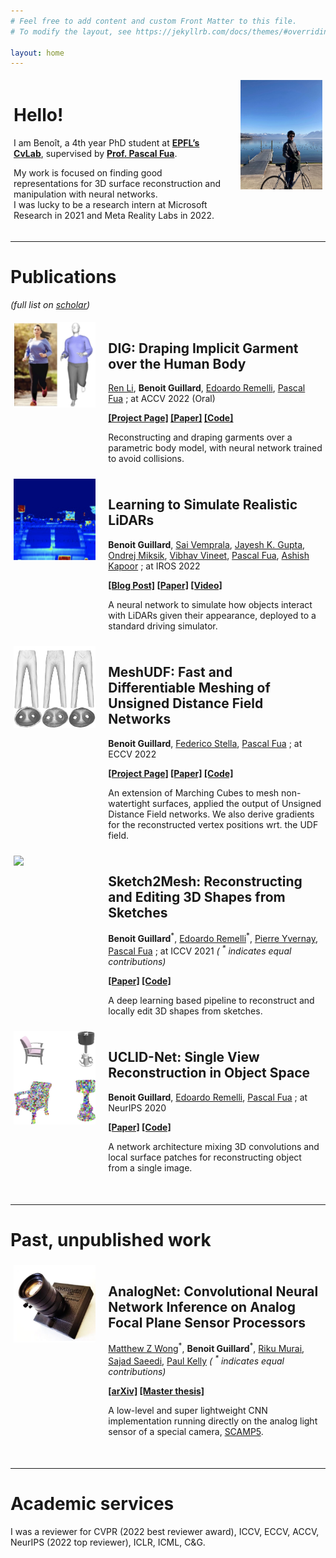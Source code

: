 ```yaml
---
# Feel free to add content and custom Front Matter to this file.
# To modify the layout, see https://jekyllrb.com/docs/themes/#overriding-theme-defaults

layout: home
---
```

<!-- -->
<style>
/* Split the screen in half */
.split {
    display: block;
    height: 100%;
    width: 50%;
  }
  
  /* Control the left side */
.left {
    float:left;
    margin:5px; 
}
  
/* Control the right side */
.right {
    float:right;
    margin:5px; 
}

.small {
	width: 26%; 
	/*width: 32%; */
}

.big {
	width: 68%;
}

</style>

<div>
    <div class="split right small">
        <div>
        <img id="pp" src="/assets/pp.jpg" />
        </div>
    </div>
    <div class="split left big">
    	<h1>Hello!</h1>
        <p>I am Benoît, a 4th year PhD student at <b><a href="http://cvlab.epfl.ch">EPFL’s CvLab</a></b>, supervised by <b><a href="https://people.epfl.ch/pascal.fua/bio?lang=en">Prof. Pascal Fua</a></b>.</p>
        <p>My work is focused on finding good representations for 3D surface reconstruction and manipulation with neural networks. 
        <br>I was lucky to be a research intern at Microsoft Research in 2021 and Meta Reality Labs in 2022.</p>
    </div>
</div>

<div style="clear: both;"> </div>

***

# Publications
*(full list on [scholar](https://scholar.google.com/citations?user=9c5ruhsAAAAJ&hl=en))*

<div>
    <div class="split left small">
        <div>
        <img id="pp" src="/assets/dig.jpg" />
        </div>
    </div>
    <div class="split right big">
    	<h2>DIG: Draping Implicit Garment over the Human Body</h2>
    	<p><a href="https://liren2515.github.io/page/">Ren Li</a>,
        <b>Benoit Guillard</b>, 
        <a href="https://scholar.google.com/citations?user=yz2P_aUAAAAJ&hl=en&oi=ao">Edoardo Remelli</a>,
        <a href="https://scholar.google.com/citations?user=kzFmAkYAAAAJ&hl=en&oi=ao">Pascal Fua</a> ; at ACCV 2022 (Oral)</p>
        <p><b>
            <a href="https://liren2515.github.io/page/dig/dig.html">[Project Page]</a>
        	<a href="https://arxiv.org/abs/2209.10845">[Paper]</a>
        	<a href="https://github.com/liren2515/DIG">[Code]</a>
        </b></p>
        <p>Reconstructing and draping garments over a parametric body model, with neural network trained to avoid collisions.</p>
    </div>
</div>

<div style="clear: both;"> </div>

<div>
    <div class="split left small">
        <div>
        <img id="pp" src="/assets/lidar.jpg" />
        </div>
    </div>
    <div class="split right big">
    	<h2>Learning to Simulate Realistic LiDARs</h2>
        <p><b>Benoit Guillard</b>, 
        <a href="https://scholar.google.com/citations?user=PnaHFhUAAAAJ&hl=en&oi=ao">Sai Vemprala</a>,
        <a href="https://scholar.google.com/citations?user=B3ywvIcAAAAJ&hl=en&oi=ao">Jayesh K. Gupta</a>,
        <a href="https://scholar.google.com/citations?user=Q5CBlNcAAAAJ&hl=en&oi=ao">Ondrej Miksik</a>,
        <a href="https://scholar.google.com/citations?user=E_UlAVQAAAAJ&hl=en&oi=ao">Vibhav Vineet</a>,
        <a href="https://scholar.google.com/citations?user=kzFmAkYAAAAJ&hl=en&oi=ao">Pascal Fua</a>,
        <a href="https://scholar.google.com/citations?user=4D1n8scAAAAJ&hl=en&oi=ao">Ashish Kapoor</a> ; at IROS 2022</p>
        <p><b>
        	<a href="https://www.microsoft.com/en-us/research/group/autonomous-systems-group-robotics/articles/data-driven-sensor-simulation-for-realistic-lidars/">[Blog Post]</a>
        	<a href="https://arxiv.org/abs/2209.10986">[Paper]</a>
        	<a href="https://youtu.be/Vd0UsiXEoFA">[Video]</a>
        </b></p>
        <p>A neural network to simulate how objects interact with LiDARs given their appearance, deployed to a standard driving simulator.</p>
    </div>
</div>

<div style="clear: both;"> </div>

<div>
    <div class="split left small">
        <div>
        <img id="pp" src="/assets/meshudf.jpg" />
        </div>
    </div>
    <div class="split right big">
    	<h2>MeshUDF: Fast and Differentiable Meshing of Unsigned Distance Field Networks</h2>
        <p><b>Benoit Guillard</b>, 
        <a href="https://scholar.google.com/citations?user=UxEI4sQAAAAJ&hl=en&oi=ao">Federico Stella</a>,
        <a href="https://scholar.google.com/citations?user=kzFmAkYAAAAJ&hl=en&oi=ao">Pascal Fua</a> ; at ECCV 2022</p>
        <p><b>
        	<a href="./meshudf/">[Project Page]</a>
        	<a href="https://arxiv.org/abs/2111.14549">[Paper]</a>
        	<a href="https://github.com/cvlab-epfl/MeshUDF">[Code]</a>
        </b></p>
        <p>An extension of Marching Cubes to mesh non-watertight surfaces, applied the output of Unsigned Distance Field networks. We also derive gradients for the reconstructed vertex positions wrt. the UDF field.</p>
    </div>
</div>

<div style="clear: both;"> </div>

<div>
    <div class="split left small">
        <div>
        <img id="pp" src="/assets/sketch2mesh.gif" />
        </div>
    </div>
    <div class="split right big">
    	<h2>Sketch2Mesh: Reconstructing and Editing 3D Shapes from Sketches</h2>
        <p><b>Benoit Guillard</b><sup>*</sup>, 
        <a href="https://scholar.google.com/citations?user=yz2P_aUAAAAJ&hl=en&oi=ao">Edoardo Remelli</a><sup>*</sup>,
        <a href="https://www.linkedin.com/in/pierre-yvernay-838a2016a/">Pierre Yvernay</a>,
        <a href="https://scholar.google.com/citations?user=kzFmAkYAAAAJ&hl=en&oi=ao">Pascal Fua</a> ; at ICCV 2021
      	<i>( <sup>*</sup> indicates equal contributions)</i></p>
        <p><b>
        	<a href="https://arxiv.org/abs/2104.00482">[Paper]</a>
        	<a href="https://github.com/cvlab-epfl/sketch2mesh">[Code]</a>
        </b></p>
        <p>A deep learning based pipeline to reconstruct and locally edit 3D shapes from sketches.</p>
    </div>
</div>

<div style="clear: both;"> </div>

<div>
    <div class="split left small">
        <div>
        <img id="pp" src="/assets/uclidnet.jpg" />
        </div>
    </div>
    <div class="split right big">
    	<h2>UCLID-Net: Single View Reconstruction in Object Space</h2>
        <p><b>Benoit Guillard</b>, 
        <a href="https://scholar.google.com/citations?user=yz2P_aUAAAAJ&hl=en&oi=ao">Edoardo Remelli</a>,
        <a href="https://scholar.google.com/citations?user=kzFmAkYAAAAJ&hl=en&oi=ao">Pascal Fua</a> ; at NeurIPS 2020</p>
        <p><b>
        	<a href="https://arxiv.org/abs/2006.03817">[Paper]</a>
        	<a href="https://github.com/cvlab-epfl/UCLID-Net">[Code]</a>
        </b></p>
        <p>A network architecture mixing 3D convolutions and local surface patches for reconstructing object from a single image.</p>
    </div>
</div>
<div style="clear: both;"> </div>
<br>

***
# Past, unpublished work

<div>
    <div class="split left small">
        <div>
        <img id="pp" src="/assets/scamp.jpg" />
        </div>
    </div>
    <div class="split right big">
        <h2>AnalogNet: Convolutional Neural Network Inference on Analog Focal Plane Sensor Processors</h2>
        <p><a href="https://scholar.google.com/citations?user=KsuL4YgAAAAJ&hl=en">Matthew Z Wong</a><sup>*</sup>,
        <b>Benoit Guillard</b><sup>*</sup>, 
        <a href="https://rmurai.co.uk/">Riku Murai</a>, 
        <a href="https://www.sajad-saeedi.ca/">Sajad Saeedi</a>, 
        <a href="https://www.doc.ic.ac.uk/~phjk/">Paul Kelly</a>
        <i>( <sup>*</sup> indicates equal contributions)</i></p>
        <p><b>
            <a href="https://arxiv.org/abs/2006.01765">[arXiv]</a>
            <a href="https://www.imperial.ac.uk/media/imperial-college/faculty-of-engineering/computing/public/1819-pg-projects/Optimising-convolutional-neural-networks-for-super-fast-inference-on-focal-plane-sensor-processor-arrays.pdf">[Master thesis]</a>
        </b></p>
        <p>A low-level and super lightweight CNN implementation running directly on the analog light sensor of a special camera, <a href="https://personalpages.manchester.ac.uk/staff/p.dudek/scamp/">SCAMP5</a>.</p>
    </div>
</div>

<div style="clear: both;"> </div>
<br>

***
# Academic services
I was a reviewer for CVPR (2022 best reviewer award), ICCV, ECCV, ACCV, NeurIPS (2022 top reviewer), ICLR, ICML, C&G.
